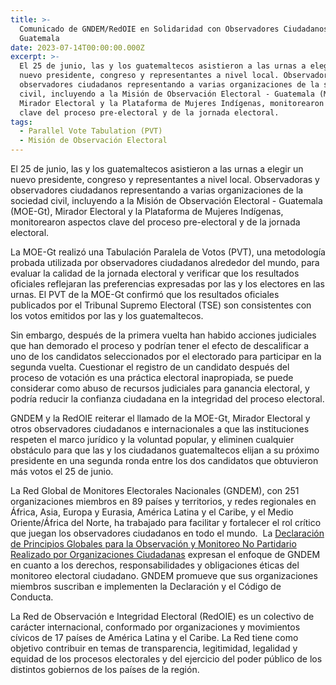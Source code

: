 ```yaml
---
title: >-
  Comunicado de GNDEM/RedOIE en Solidaridad con Observadores Ciudadanos en
  Guatemala
date: 2023-07-14T00:00:00.000Z
excerpt: >-
  El 25 de junio, las y los guatemaltecos asistieron a las urnas a elegir un
  nuevo presidente, congreso y representantes a nivel local. Observadoras y
  observadores ciudadanos representando a varias organizaciones de la sociedad
  civil, incluyendo a la Misión de Observación Electoral - Guatemala (MOE-Gt),
  Mirador Electoral y la Plataforma de Mujeres Indígenas, monitorearon aspectos
  clave del proceso pre-electoral y de la jornada electoral.
tags:
  - Parallel Vote Tabulation (PVT)
  - Misión de Observación Electoral
---
```


El 25 de junio, las y los guatemaltecos asistieron a las urnas a elegir un nuevo presidente, congreso y representantes a nivel local. Observadoras y observadores ciudadanos representando a varias organizaciones de la sociedad civil, incluyendo a la Misión de Observación Electoral - Guatemala (MOE-Gt), Mirador Electoral y la Plataforma de Mujeres Indígenas, monitorearon aspectos clave del proceso pre-electoral y de la jornada electoral.

La MOE-Gt realizó una Tabulación Paralela de Votos (PVT), una metodología probada utilizada por observadores ciudadanos alrededor del mundo, para evaluar la calidad de la jornada electoral y verificar que los resultados oficiales reflejaran las preferencias expresadas por las y los electores en las urnas. El PVT de la MOE-Gt confirmó que los resultados oficiales publicados por el Tribunal Supremo Electoral (TSE) son consistentes con los votos emitidos por las y los guatemaltecos.

Sin embargo, después de la primera vuelta han habido acciones judiciales que han demorado el proceso y podrían tener el efecto de descalificar a uno de los candidatos seleccionados por el electorado para participar en la segunda vuelta. Cuestionar el registro de un candidato después del proceso de votación es una práctica electoral inapropiada, se puede considerar como abuso de recursos judiciales para ganancia electoral, y podría reducir la confianza ciudadana en la integridad del proceso electoral.

GNDEM y la RedOIE reiterar el llamado de la MOE-Gt, Mirador Electoral y otros observadores ciudadanos e internacionales a que las instituciones respeten el marco jurídico y la voluntad popular, y eliminen cualquier obstáculo para que las y los ciudadanos guatemaltecos elijan a su próximo presidente en una segunda ronda entre los dos candidatos que obtuvieron más votos el 25 de junio. 

La Red Global de Monitores Electorales Nacionales (GNDEM), con 251 organizaciones miembros en 89 países y territorios, y redes regionales en África, Asia, Europa y Eurasia, América Latina y el Caribe, y el Medio Oriente/África del Norte, ha trabajado para facilitar y fortalecer el rol crítico que juegan los observadores ciudadanos en todo el mundo.  La [Declaración de Principios Globales para la Observación y Monitoreo No Partidario Realizado por Organizaciones Ciudadanas](https://gndem.org/declaration-of-global-principles) expresan el enfoque de GNDEM en cuanto a los derechos, responsabilidades y obligaciones éticas del monitoreo electoral ciudadano. GNDEM promueve que sus organizaciones miembros suscriban e implementen la Declaración y el Código de Conducta.

La Red de Observación e Integridad Electoral (RedOIE) es un colectivo de carácter internacional, conformado por organizaciones y movimientos cívicos de 17 países de América Latina y el Caribe. La Red tiene como objetivo contribuir en temas de transparencia, legitimidad, legalidad y equidad de los procesos electorales y del ejercicio del poder público de los distintos gobiernos de los países de la región.
